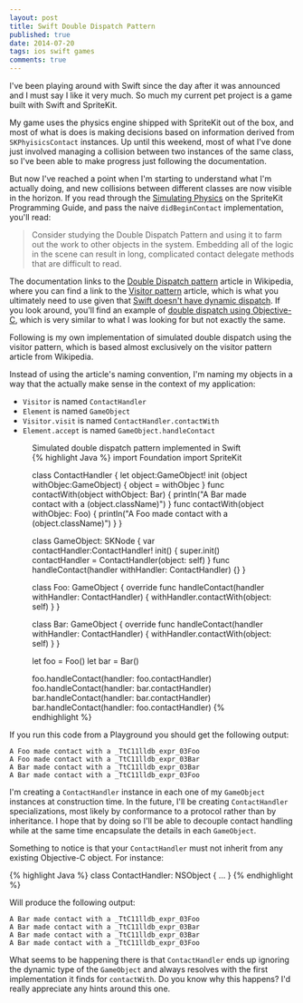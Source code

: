 ```yaml
---
layout: post
title: Swift Double Dispatch Pattern
published: true
date: 2014-07-20
tags: ios swift games
comments: true
---
```


I've been playing around with Swift since the day after it was announced and I must say I like it very much. So much my current pet project is a game built with Swift and SpriteKit.

My game uses the physics engine shipped with SpriteKit out of the box, and most of what is does is making decisions based on information derived from `SKPhyisicsContact` instances. Up until this weekend, most of what I've done just involved managing a collision between two instances of the same class, so I've been able to make progress just following the documentation.

But now I've reached a point when I'm starting to understand what I'm actually doing, and new collisions between different classes are now visible in the horizon. If you read through the [Simulating Physics](https://developer.apple.com/library/ios/documentation/GraphicsAnimation/Conceptual/SpriteKit_PG/Physics/Physics.html) on the SpriteKit Programming Guide, and pass the naive `didBeginContact` implementation, you'll read:

<blockquote>
Consider studying the Double Dispatch Pattern and using it to farm out the work to other objects in the system. Embedding all of the logic in the scene can result in long, complicated contact delegate methods that are difficult to read.
</blockquote>

The documentation links to the [Double Dispatch pattern](http://en.wikipedia.org/wiki/Double_dispatch) article in Wikipedia, where you can find a link to the [Visitor pattern](http://en.wikipedia.org/wiki/Visitor_pattern) article, which is what you ultimately need to use given that [Swift doesn't have dynamic dispatch](http://stackoverflow.com/questions/24014045/does-swift-have-dynamic-dispatch-and-virtual-methods). If you look around, you'll find an example of [double dispatch using Objective-C](http://stackoverflow.com/questions/19882396/double-dispatch-for-collision-handling-with-spritekit), which is very similar to what I was looking for but not exactly the same.

Following is my own implementation of simulated double dispatch using the visitor pattern, which is based almost exclusively on the visitor pattern article from Wikipedia.

Instead of using the article's naming convention, I'm naming my objects in a way that the actually make sense in the context of my application:

- `Visitor` is named `ContactHandler`
- `Element` is named  `GameObject`
- `Visitor.visit` is named  `ContactHandler.contactWith`
- `Element.accept` is named  `GameObject.handleContact`

<figure>
<figcaption>Simulated double dispatch pattern implemented in Swift</figcaption>
{% highlight  Java %}
import Foundation
import SpriteKit

class ContactHandler {
    let object:GameObject!
    init (object withObjec:GameObject) {
        object = withObjec
    }
    func contactWith(object withObject: Bar) {
        println("A Bar made contact with a \(object.className)")
    }
    func contactWith(object withObjec: Foo) {
        println("A Foo made contact with a \(object.className)")
    }
}

class GameObject: SKNode {
    var contactHandler:ContactHandler!
    init()  {
        super.init()
        contactHandler = ContactHandler(object: self)
    }
    func handleContact(handler withHandler: ContactHandler) {}
}

class Foo: GameObject {
    override func handleContact(handler withHandler: ContactHandler) {
        withHandler.contactWith(object: self)
    }
}

class Bar: GameObject {
    override func handleContact(handler withHandler: ContactHandler) {
        withHandler.contactWith(object: self)
    }
}

let foo = Foo()
let bar = Bar()

foo.handleContact(handler: foo.contactHandler)
foo.handleContact(handler: bar.contactHandler)
bar.handleContact(handler: bar.contactHandler)
bar.handleContact(handler: foo.contactHandler)
{% endhighlight %}
</figure>

If you run this code from a Playground you should get the following output:

```
A Foo made contact with a _TtC11lldb_expr_03Foo
A Foo made contact with a _TtC11lldb_expr_03Bar
A Bar made contact with a _TtC11lldb_expr_03Bar
A Bar made contact with a _TtC11lldb_expr_03Foo
```

I'm creating a `ContactHandler` instance in each one of my `GameObject` instances at construction time. In the future, I'll be creating `ContactHandler` specializations, most likely by conformance to a protocol rather than by inheritance. I hope that by doing so I'll be able to decouple contact handling while at the same time encapsulate the details in each `GameObject`.

Something to notice is that your `ContactHandler` must not inherit from any existing Objective-C object. For instance:

{% highlight  Java %}
class ContactHandler: NSObject {
  ...
}
{% endhighlight %}


Will produce the following output:

```
A Bar made contact with a _TtC11lldb_expr_03Foo
A Bar made contact with a _TtC11lldb_expr_03Bar
A Bar made contact with a _TtC11lldb_expr_03Bar
A Bar made contact with a _TtC11lldb_expr_03Foo
```

What seems to be happening there is that `ContactHandler` ends up ignoring the dynamic type of the `GameObject` and always resolves with the first implementation it finds for `contactWith`. Do you know why this happens? I'd really appreciate any hints around this one.
